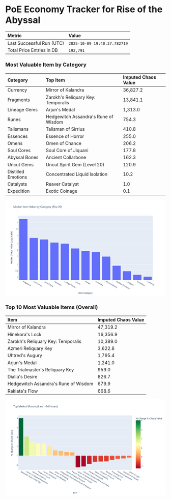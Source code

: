 # PoE Economy Tracker for Rise of the Abyssal

<!-- START_MAINTENANCE -->
| Metric | Value |
|:---|:---|
| Last Successful Run (UTC) | `2025-10-09 19:40:37.782719` |
| Total Price Entries in DB | `192,791` |

<!-- END_MAINTENANCE -->

<!-- START_DATAFRAME_DEBUG -->
<!-- END_DATAFRAME_DEBUG -->

<!-- START_CATEGORY_ANALYSIS -->
### Most Valuable Item by Category
| Category | Top Item | Imputed Chaos Value |
| :--- | :--- | :--- |
| Currency | Mirror of Kalandra | 36,827.2 |
| Fragments | Zarokh's Reliquary Key: Temporalis | 13,841.1 |
| Lineage Gems | Arjun's Medal | 1,313.0 |
| Runes | Hedgewitch Assandra's Rune of Wisdom | 754.3 |
| Talismans | Talisman of Sirrius | 410.8 |
| Essences | Essence of Horror | 255.0 |
| Omens | Omen of Chance | 206.2 |
| Soul Cores | Soul Core of Jiquani | 177.8 |
| Abyssal Bones | Ancient Collarbone | 162.3 |
| Uncut Gems | Uncut Spirit Gem (Level 20) | 120.9 |
| Distilled Emotions | Concentrated Liquid Isolation | 10.2 |
| Catalysts | Reaver Catalyst | 1.0 |
| Expedition | Exotic Coinage | 0.1 |


![Category Analysis Chart](charts/category_analysis.png)
<!-- END_ANALYSIS -->

<!-- START_ANALYSIS -->
### Top 10 Most Valuable Items (Overall)
| Item | Imputed Chaos Value |
| :--- | :--- |
| Mirror of Kalandra | 47,319.2 |
| Hinekora's Lock | 16,356.9 |
| Zarokh's Reliquary Key: Temporalis | 10,389.0 |
| Azmeri Reliquary Key | 3,622.8 |
| Uhtred's Augury | 1,795.4 |
| Arjun's Medal | 1,241.0 |
| The Trialmaster's Reliquary Key | 959.0 |
| Dialla's Desire | 826.7 |
| Hedgewitch Assandra's Rune of Wisdom | 679.9 |
| Rakiata's Flow | 668.6 |


![Market Movers Chart](charts/market_movers.png)
<!-- END_ANALYSIS -->
